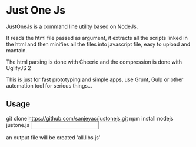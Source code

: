 # Just One Js

JustOneJs is a command line utility based on NodeJs.

It reads the html file passed as argument, it extracts all the scripts linked in the html and then minifies all the files into javascript file, easy to upload and mantain.

The html parsing is done with Cheerio and the compression is done with  UglifyJS 2

This is just for fast prototyping and simple apps, use Grunt, Gulp or other automation tool for serious things...

## Usage

git clone https://github.com/sanjeyac/justonejs.git
npm install
nodejs justone.js <input html file>

an output file will be created 'all.libs.js'
